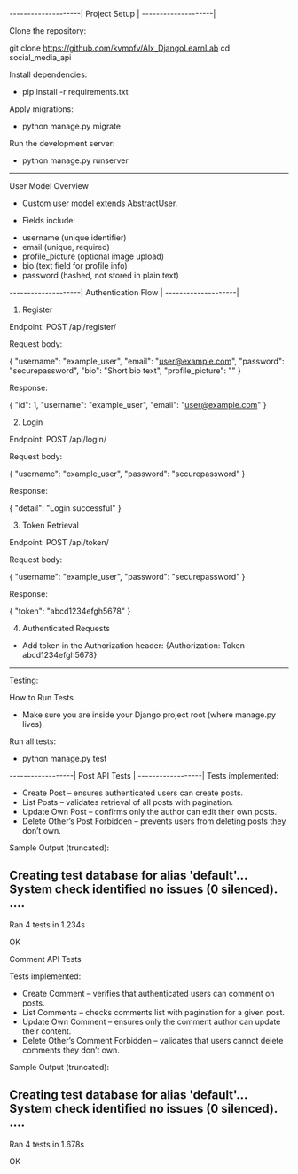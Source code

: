 --------------------|
Project Setup       |
--------------------|

Clone the repository:

git clone https://github.com/kvmofv/Alx_DjangoLearnLab
cd social_media_api

Install dependencies:

- pip install -r requirements.txt


Apply migrations:

- python manage.py migrate

Run the development server:

- python manage.py runserver
----------------------------------------------
User Model Overview

* Custom user model extends AbstractUser.

* Fields include:
- username (unique identifier)
- email (unique, required)
- profile_picture (optional image upload)
- bio (text field for profile info)
- password (hashed, not stored in plain text)

--------------------|
Authentication Flow |
--------------------|
1. Register

Endpoint: POST /api/register/

Request body:

{
  "username": "example_user",
  "email": "user@example.com",
  "password": "securepassword",
  "bio": "Short bio text",
  "profile_picture": "<file>"
}


Response:

{
  "id": 1,
  "username": "example_user",
  "email": "user@example.com"
}

2. Login

Endpoint: POST /api/login/

Request body:

{
  "username": "example_user",
  "password": "securepassword"
}


Response:

{
  "detail": "Login successful"
}

3. Token Retrieval

Endpoint: POST /api/token/

Request body:

{
  "username": "example_user",
  "password": "securepassword"
}


Response:

{
  "token": "abcd1234efgh5678"
}

4. Authenticated Requests

- Add token in the Authorization header: {Authorization: Token abcd1234efgh5678}
------------------------------------
Testing:

How to Run Tests

- Make sure you are inside your Django project root (where manage.py lives).

Run all tests:

- python manage.py test

------------------|
Post API Tests    |
------------------|
Tests implemented:

- Create Post – ensures authenticated users can create posts.
- List Posts – validates retrieval of all posts with pagination.
- Update Own Post – confirms only the author can edit their own posts.
- Delete Other’s Post Forbidden – prevents users from deleting posts they don’t own.

Sample Output (truncated):

Creating test database for alias 'default'...
System check identified no issues (0 silenced).
....
----------------------------------------------------------------------
Ran 4 tests in 1.234s

OK

Comment API Tests

Tests implemented:

- Create Comment – verifies that authenticated users can comment on posts.
- List Comments – checks comments list with pagination for a given post.
- Update Own Comment – ensures only the comment author can update their content.
- Delete Other’s Comment Forbidden – validates that users cannot delete comments they don’t own.

Sample Output (truncated):

Creating test database for alias 'default'...
System check identified no issues (0 silenced).
....
----------------------------------------------------------------------
Ran 4 tests in 1.678s

OK
